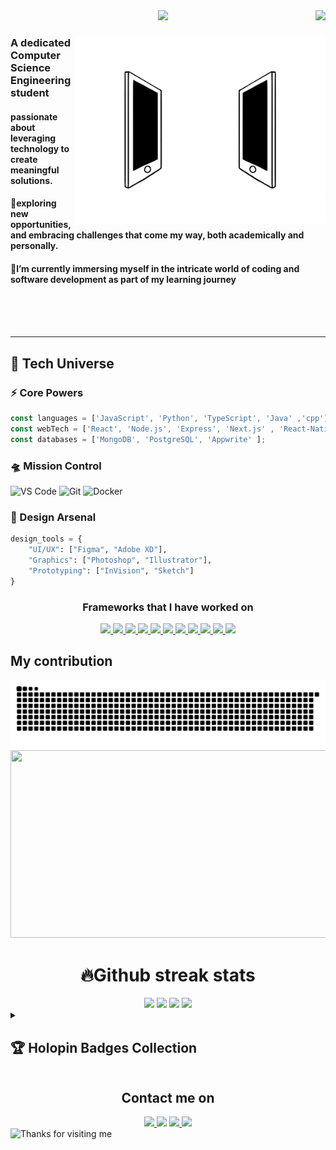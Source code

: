 <img align="right" src="https://visitor-badge.laobi.icu/badge?page_id=Riya922003.Riya922003"/>
<div align="center">
    <img src="https://github.com/Riya922003/Riya922003/blob/main/assets/final.gif"/>
</div>
<div>
    <div align=right>
        <img height = 300 align=right src="https://github.com/Riya922003/Riya922003/blob/main/assets/connected.gif"/>
    </div>
    <div align=left>
        <h3> A dedicated Computer Science Engineering student</h3>
        <h4>passionate about leveraging technology to create meaningful solutions.</h4>
        <h4>👀exploring new opportunities, and embracing challenges that come my way, both academically and personally.</h4>
        <h4>🌱I’m currently immersing myself in the intricate world of coding and software development as part of my learning journey</h4> 
    </div>
</div>
<br>
<br>
<br>
<hr></hr>
<div align=left>  
    
## 🚀 Tech Universe

### ⚡ Core Powers
```javascript
const languages = ['JavaScript', 'Python', 'TypeScript', 'Java' ,'cpp'];
const webTech = ['React', 'Node.js', 'Express', 'Next.js' , 'React-Native'];
const databases = ['MongoDB', 'PostgreSQL', 'Appwrite' ];
```

### 🛸 Mission Control
![VS Code](https://img.shields.io/badge/Mission_Control-VS_Code-007ACC?style=for-the-badge&logo=visual-studio-code&logoColor=white)
![Git](https://img.shields.io/badge/Time_Machine-Git-F05032?style=for-the-badge&logo=git&logoColor=white)
![Docker](https://img.shields.io/badge/Cargo_Ship-Docker-2496ED?style=for-the-badge&logo=docker&logoColor=white)

### 🎨 Design Arsenal
```python
design_tools = {
    "UI/UX": ["Figma", "Adobe XD"],
    "Graphics": ["Photoshop", "Illustrator"],
    "Prototyping": ["InVision", "Sketch"]
}
```

</div>
<h3 align="center">Frameworks that I have worked on</h3>
    <p align="center">
        <a href="https://docs.anaconda.com/free/anaconda/getting-started/hello-world/">
        <img src="https://skillicons.dev/icons?i=anaconda"/>
    </a>
    <a href="https://www.arduino.cc/en/Guide/Introduction">
        <img src="https://skillicons.dev/icons?i=arduino"/>
    </a>
    <a href="https://www.w3schools.com/cpp/">
        <img src="https://skillicons.dev/icons?i=cpp"/>
    </a>
    <a href="https://flask.palletsprojects.com/en/3.0.x/">
        <img src="https://skillicons.dev/icons?i=flask"/>
    </a>
    <a href="https://www.figma.com/ui-design-tool/">
        <img src="https://skillicons.dev/icons?i=figma"/>
    </a>
    <a href="https://flutter.dev/">
        <img src="https://skillicons.dev/icons?i=flutter"/>
    </a>
    <a href="https://www.w3schools.com/java/">
        <img src="https://skillicons.dev/icons?i=java"/>
    </a>
    <a href="https://www.mysql.com/">
        <img src="https://skillicons.dev/icons?i=mysql"/>
    </a>
    <a href="https://opencv.org/">
        <img src="https://skillicons.dev/icons?i=opencv"/>
    </a>
    <a href="https://react.dev/">
        <img src="https://skillicons.dev/icons?i=react"/>
    </a>
    <a href="https://www.sqlite.org/index.html">
        <img src="https://skillicons.dev/icons?i=sqlite"/>
    </a>
    </p>

## My contribution
<div align=center>

<img    alt="snake eating my contributions" src="https://github.com/Riya922003/Riya922003/blob/output/github-contribution-grid-snake.svg"/>
<img width=900 height=300 src="https://github-readme-activity-graph.vercel.app/graph?username=Riya922003&theme=high-contrast&area=true&hide_border=true)"></img>
</div>


<div align="center"><h1><b>🔥Github streak stats</b></h1>
    <img width=380 src="https://streak-stats.demolab.com/?user=Riya922003&account_private=true&theme=dark&border_radius=10"></img>
    <img width=380 src="https://github-readme-stats.vercel.app/api?username=Riya922003&show_icons=true&account_private=true&theme=dark&border_radius=10"></img>
    <img width=300 src="https://github-readme-stats.vercel.app/api/top-langs/?username=Riya922003&langs_count=8&show_icons=true&account_private=true&theme=dark&border_radius=10"</img>
    <img width=480  src="https://github-profile-trophy.vercel.app/?username=Riya922003&no-bg=true&column=4&theme=dark&border_radius=10" />
</div>

<details>
<summary><h2>🏆 Holopin Badges Collection</h2></summary>
<div align="center">
    <img src="https://holopin.me/riya922003" alt="Holopin Badges"/>
</div>
</details>

<div align="center"><h2><b>Contact me on</b></h2>
    <a href="https://www.linkedin.com/in/riya-gupta-9b5947251/" target="_blank">
    <img src="https://img.shields.io/badge/LinkedIn--blue" />
    </a>
    <a href="https://www.hackerrank.com/profile/riyagupta20221" target="_blank">
    <img src="https://img.shields.io/badge/HackerRank--darkgreen" ;></img></a>
    </a> 
    <a href="https://discord.com/channels/@me" target="_blank">
    <img src="https://img.shields.io/badge/discord--blue" />
    </a>
    </a> 
    <a href="https://leetcode.com/u/riyagupta4079/" target="_blank">
    <img src="https://img.shields.io/badge/LeetCode--blue" />
    </a>
</div>


<img height="120" alt="Thanks for visiting me" width="100%" src="https://raw.githubusercontent.com/BrunnerLivio/brunnerlivio/master/images/marquee.svg" />
